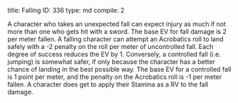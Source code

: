 title:          Falling
ID:             336
type:           md
compile:        2


A character who takes an unexpected fall can expect injury as much if not more than one who gets hit with a sword. The base EV for fall damage is 2 per meter fallen. A falling character can attempt an Acrobatics roll to land safely with a -2 penalty on the roll per meter of uncontrolled fall. Each degree of success reduces the EV by 1. Conversely, a controlled fall (i.e. jumping) is somewhat safer, if only because the character has a better chance of landing in the best possible way. The base EV for a controlled fall is 1 point per meter, and the penalty on the Acrobatics roll is -1 per meter fallen. A character does get to apply their Stamina as a RV to the fall damage.